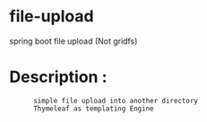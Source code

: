# file-upload
spring boot file upload (Not gridfs)


# Description  : 
          simple file upload into another directory
          Thymeleaf as templating Engine
          
      
